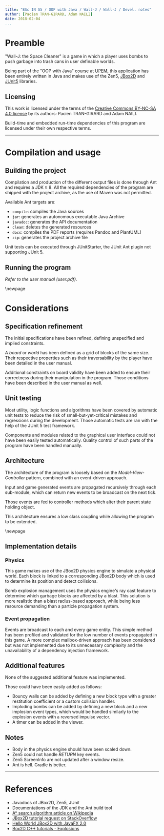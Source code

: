 ```yaml
---
title: "BSc IN S5 / OOP with Java / Wall-J / Wall-J / Devel. notes"
author: [Pacien TRAN-GIRARD, Adam NAILI]
date: 2018-02-04
...
```


# Preamble

"Wall-J: the Space Cleaner" is a game in which a player uses bombs to push garbage into trash cans in user definable
worlds.

Being part of the "OOP with Java" course at [UPEM](http://www.u-pem.fr/), this application has been entirely
written in Java and makes use of the Zen5, [JBox2D](http://www.jbox2d.org/) and
[JUnit5](http://junit.org/junit5/) libraries.

## Licensing

This work is licensed under the terms of the
[Creative Commons BY-NC-SA 4.0 license](https://creativecommons.org/licenses/by-nc-sa/4.0/) by its authors:
Pacien TRAN-GIRARD and Adam NAILI.

Build-time and embedded run-time dependencies of this program are licensed under their own respective terms.

---

# Compilation and usage

## Building the project

Compilation and production of the different output files is done through Ant and requires a JDK $\geq$ 8.
All the required dependencies of the program are shipped with the project archive,
as the use of Maven was not permitted.

Available Ant targets are:

- `compile`: compiles the Java sources
- `jar`: generates an autonomous executable Java Archive
- `javadoc`: generates the API documentation
- `clean`: deletes the generated resources
- `docs`: compiles the PDF reports (requires Pandoc and PlantUML)
- `zip`: generates the project archive file

Unit tests can be executed through JUnitStarter, the JUnit Ant plugin not supporting JUnit 5.

## Running the program

_Refer to the user manual (user.pdf)._

\newpage

# Considerations

## Specification refinement

The initial specifications have been refined, defining unspecified and implied constraints.

A _board_ or _world_ has been defined as a grid of blocks of the same size.
Their respective properties such as their traversability by the player have been detailed in the user manual.

Additional constraints on board validity have been added to ensure their correctness during their manipulation in the
program. Those conditions have been described in the user manual as well.


## Unit testing

Most utility, logic functions and algorithms have been covered by automatic unit tests to reduce the risk of
small-but-yet-critical mistakes and regressions during the development.
Those automatic tests are ran with the help of the JUnit 5 test framework.

Components and modules related to the graphical user interface could not have been easily tested automatically.
Quality control of such parts of the program have been handled manually.


## Architecture

The architecture of the program is loosely based on the _Model-View-Controller_ pattern,
combined with an event-driven approach.

Input and game generated events are propagated recursively through each sub-module,
which can return new events to be broadcast on the next tick.

Those events are fed to controller methods which alter their parent state holding object.

This architecture ensures a low class coupling while allowing the program to be extended.

\newpage

## Implementation details

### Physics

This game makes use of the JBox2D physics engine to simulate a physical world.
Each block is linked to a corresponding JBox2D body which is used to determine its position and detect collisions.

Bomb explosion management uses the physics engine's ray cast feature to determine which garbage blocks are affected by a blast.
This solution is more realistic than a blast radius-based approach, while being less resource demanding than a particle propagation system.

### Event propagation

Events are broadcast to each and every game entity.
This simple method has been profiled and validated for the low number of events propagated in this game.
A more complex mailbox-driven approach has been considered but was not implemented due to its unnecessary complexity and
the unavailability of a dependency injection framework.


## Additional features

None of the suggested additional feature was implemented.

Those could have been easily added as follows:

- Bouncy walls can be added by defining a new block type with a greater restitution coefficient or a custom collision handler.
- Imploding bombs can be added by defining a new block and a new implosion event types, which would be handled similarly
to the explosion events with a reversed impulse vector.
- A timer can be added in the viewer.


## Notes

- Body in the physics engine should have been scaled down.
- Zen5 could not handle _RETURN_ key events.
- Zen5 ScreenInfo are not updated after a window resize.
- Ant is hell. Gradle is better. 

---

# References

- Javadocs of JBox2D, Zen5, JUnit
- Documentations of the JDK and the Ant build tool
- [A* search algorithm article on Wikipedia](https://en.wikipedia.org/wiki/A*_search_algorithm)
- [JBox2D tutorial request on StackOverflow](https://stackoverflow.com/a/8929199)
- [Hello World JBox2D with JavaFX 2.0](http://thisiswhatiknowabout.blogspot.com/2011/11/hello-world-jbox2d-with-javafx-20.html)
- [Box2D C++ tutorials - Explosions](http://www.iforce2d.net/b2dtut/explosions)
